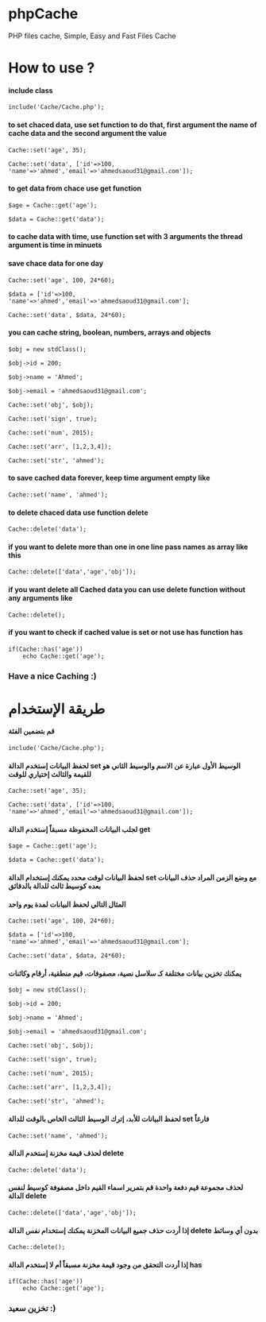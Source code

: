 # phpCache
PHP files cache, Simple, Easy and Fast Files Cache

# How to use ?
#### include class

	include('Cache/Cache.php');

#### to set chaced data, use set function to do that, first argument the name of cache data and the second argument the value

	Cache::set('age', 35);
	
	Cache::set('data', ['id'=>100, 'name'=>'ahmed','email'=>'ahmedsaoud31@gmail.com']);

#### to get data from chace use get function

	$age = Cache::get('age');
	
	$data = Cache::get('data');

#### to cache data with time, use function set with 3 arguments the thread argument is time in minuets
#### save chace data for one day

	Cache::set('age', 100, 24*60);
	
	$data = ['id'=>100, 'name'=>'ahmed','email'=>'ahmedsaoud31@gmail.com'];
	
	Cache::set('data', $data, 24*60);


#### you can cache string, boolean, numbers, arrays and objects

	$obj = new stdClass();
	
	$obj->id = 200;
	
	$obj->name = 'Ahmed';
	
	$obj->email = 'ahmedsaoud31@gmail.com';
	
	Cache::set('obj', $obj);
	
	Cache::set('sign', true);
	
	Cache::set('num', 2015);
	
	Cache::set('arr', [1,2,3,4]);
	
	Cache::set('str', 'ahmed');

#### to save cached data forever, keep time argument empty like

	Cache::set('name', 'ahmed');

#### to delete chaced data use function delete

	Cache::delete('data');

#### if you want to delete more than one in one line pass names as array like this

	Cache::delete(['data','age','obj']);

#### if you want delete all Cached data you can use delete function without any arguments like

	Cache::delete();

#### if you want to check if cached value is set or not use has function has

	if(Cache::has('age'))
		echo Cache::get('age');
	
### Have a nice Caching :)

# طريقة الإستخدام
#### قم بتضمين الفئة

	include('Cache/Cache.php');

#### لحفظ البيانات إستخدم الدالة  set الوسيط الأول عبارة عن الاسم والوسيط الثاني هو للقيمة والثالث إختياري للوقت

	Cache::set('age', 35);
	
	Cache::set('data', ['id'=>100, 'name'=>'ahmed','email'=>'ahmedsaoud31@gmail.com']);

#### لجلب البيانات المحفوظة مسبقاً إستخدم الدالة get

	$age = Cache::get('age');
	
	$data = Cache::get('data');

#### لحفظ البيانات لوقت محدد يمكنك إستخدام الدالة set مع وضع الزمن المراد حذف البيانات بعده كوسيط ثالث للدالة بالدقائق
#### المثال التالي لحفظ البيانات لمدة يوم واحد

	Cache::set('age', 100, 24*60);
	
	$data = ['id'=>100, 'name'=>'ahmed','email'=>'ahmedsaoud31@gmail.com'];
	
	Cache::set('data', $data, 24*60);


#### يمكنك تخزين بيانات مختلفة كـ سلاسل نصية، مصفوفات، قيم منطقية، أرقام وكائنات

	$obj = new stdClass();
	
	$obj->id = 200;
	
	$obj->name = 'Ahmed';
	
	$obj->email = 'ahmedsaoud31@gmail.com';
	
	Cache::set('obj', $obj);
	
	Cache::set('sign', true);
	
	Cache::set('num', 2015);
	
	Cache::set('arr', [1,2,3,4]);
	
	Cache::set('str', 'ahmed');

#### لحفظ البيانات للأبد، إترك الوسيط الثالث الخاص بالوقت للدالة set فارغاً

	Cache::set('name', 'ahmed');

#### لحذف قيمة مخزنة إستخدم الدالة  delete

	Cache::delete('data');

#### لحذف مجموعة قيم دفعة واحدة قم بتمرير اسماء القيم داخل مصفوفة كوسيط لنفس الدالة delete

	Cache::delete(['data','age','obj']);

#### إذا أردت حذف جميع البيانات المخزنة يمكنك إستخدام نفس الدالة delete بدون أي وسائط

	Cache::delete();

#### إذا أردت التحقق من وجود قيمة مخزنة مسبقاً أم لا إستخدم الدالة has

	if(Cache::has('age'))
		echo Cache::get('age');
	
### تخزين سعيد :)

